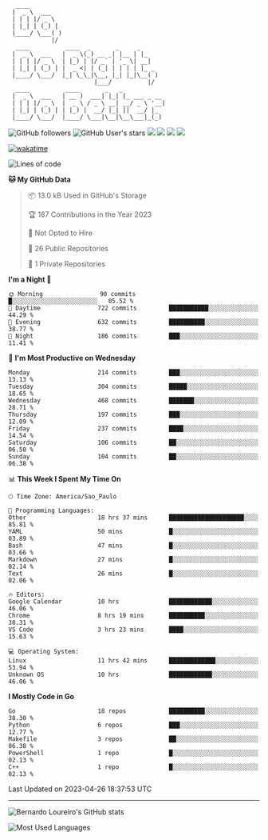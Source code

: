 ```ascii
  ____         
 |  _ \  ___   
 | | | |/ _ \  
 | |_| | (_) | 
 |____/ \___( )
            |/ 
  ____          ____  _       _     _     
 |  _ \  ___   |  _ \(_) __ _| |__ | |_   
 | | | |/ _ \  | |_) | |/ _` | '_ \| __|  
 | |_| | (_) | |  _ <| | (_| | | | | |_ _ 
 |____/ \___/  |_| \_\_|\__, |_| |_|\__( )
                        |___/          |/ 
  ____          ____       _   _            
 |  _ \  ___   | __ )  ___| |_| |_ ___ _ __ 
 | | | |/ _ \  |  _ \ / _ \ __| __/ _ \ '__|
 | |_| | (_) | | |_) |  __/ |_| ||  __/ |_  
 |____/ \___/  |____/ \___|\__|\__\___|_(_) 

```





![GitHub followers](https://img.shields.io/github/followers/bernardolm?style=for-the-badge&label=GitHub%20followers) ![GitHub User's stars](https://img.shields.io/github/stars/bernardolm?style=for-the-badge&label=GitHub%20User's%20stars) [![](https://img.shields.io/static/v1?logo=linkedin&label=LinkedIn&message=bernardolm&color=0A66C2&style=for-the-badge)](https://www.linkedin.com/in/bernardolm) [![](https://img.shields.io/static/v1?logo=lastdotfm&label=last.fm&message=bernardolm&color=D51007&style=for-the-badge)](https://www.last.fm/user/bernardolm) [![](https://img.shields.io/static/v1?logo=spotify&label=spotify&message=bernardolou&color=1ED760&style=for-the-badge)](https://open.spotify.com/user/bernardolou) [![](https://img.shields.io/static/v1?logo=awesomelists&label=My%20awesome%20stars&message=⭐⭐⭐&color=FC60A8&style=for-the-badge)](https://github.com/bernardolm/awesome-stars)

[![wakatime](https://wakatime.com/badge/user/186868b7-2443-4b6b-ae40-3d29d342e88e.svg)](https://wakatime.com/@186868b7-2443-4b6b-ae40-3d29d342e88e)

<!--START_SECTION:waka-->
![Lines of code](https://img.shields.io/badge/From%20Hello%20World%20I%27ve%20Written-3.1%20million%20lines%20of%20code-blue)

**🐱 My GitHub Data** 

> 📦 13.0 kB Used in GitHub's Storage 
 > 
> 🏆 187 Contributions in the Year 2023
 > 
> 🚫 Not Opted to Hire
 > 
> 📜 26 Public Repositories 
 > 
> 🔑 1 Private Repositories 
 > 
**I'm a Night 🦉** 

```text
🌞 Morning                90 commits          █░░░░░░░░░░░░░░░░░░░░░░░░   05.52 % 
🌆 Daytime                722 commits         ███████████░░░░░░░░░░░░░░   44.29 % 
🌃 Evening                632 commits         ██████████░░░░░░░░░░░░░░░   38.77 % 
🌙 Night                  186 commits         ███░░░░░░░░░░░░░░░░░░░░░░   11.41 % 
```
📅 **I'm Most Productive on Wednesday** 

```text
Monday                   214 commits         ███░░░░░░░░░░░░░░░░░░░░░░   13.13 % 
Tuesday                  304 commits         █████░░░░░░░░░░░░░░░░░░░░   18.65 % 
Wednesday                468 commits         ███████░░░░░░░░░░░░░░░░░░   28.71 % 
Thursday                 197 commits         ███░░░░░░░░░░░░░░░░░░░░░░   12.09 % 
Friday                   237 commits         ████░░░░░░░░░░░░░░░░░░░░░   14.54 % 
Saturday                 106 commits         ██░░░░░░░░░░░░░░░░░░░░░░░   06.50 % 
Sunday                   104 commits         ██░░░░░░░░░░░░░░░░░░░░░░░   06.38 % 
```


📊 **This Week I Spent My Time On** 

```text
🕑︎ Time Zone: America/Sao_Paulo

💬 Programming Languages: 
Other                    18 hrs 37 mins      █████████████████████░░░░   85.81 % 
YAML                     50 mins             █░░░░░░░░░░░░░░░░░░░░░░░░   03.89 % 
Bash                     47 mins             █░░░░░░░░░░░░░░░░░░░░░░░░   03.66 % 
Markdown                 27 mins             █░░░░░░░░░░░░░░░░░░░░░░░░   02.14 % 
Text                     26 mins             █░░░░░░░░░░░░░░░░░░░░░░░░   02.06 % 

🔥 Editors: 
Google Calendar          10 hrs              ████████████░░░░░░░░░░░░░   46.06 % 
Chrome                   8 hrs 19 mins       ██████████░░░░░░░░░░░░░░░   38.31 % 
VS Code                  3 hrs 23 mins       ████░░░░░░░░░░░░░░░░░░░░░   15.63 % 

💻 Operating System: 
Linux                    11 hrs 42 mins      █████████████░░░░░░░░░░░░   53.94 % 
Unknown OS               10 hrs              ████████████░░░░░░░░░░░░░   46.06 % 
```

**I Mostly Code in Go** 

```text
Go                       18 repos            ██████████░░░░░░░░░░░░░░░   38.30 % 
Python                   6 repos             ███░░░░░░░░░░░░░░░░░░░░░░   12.77 % 
Makefile                 3 repos             ██░░░░░░░░░░░░░░░░░░░░░░░   06.38 % 
PowerShell               1 repo              █░░░░░░░░░░░░░░░░░░░░░░░░   02.13 % 
C++                      1 repo              █░░░░░░░░░░░░░░░░░░░░░░░░   02.13 % 
```




 Last Updated on 2023-04-26 18:37:53 UTC
<!--END_SECTION:waka-->

---

![Bernardo Loureiro's GitHub stats](https://github-readme-stats.vercel.app/api?username=bernardolm&count_private=true&show_icons=true&theme=nightowl&include_all_commits=true)

![Most Used Languages](https://github-readme-stats.vercel.app/api/top-langs/?username=bernardolm&theme=nightowl&langs_count=99)
